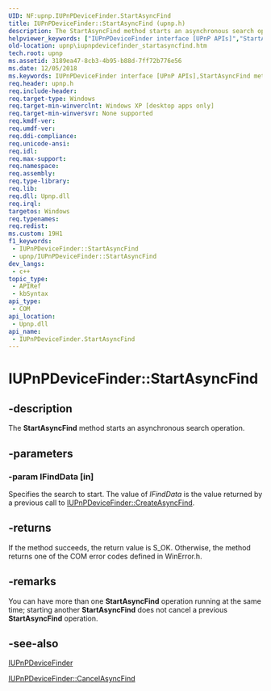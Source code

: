 ```yaml
---
UID: NF:upnp.IUPnPDeviceFinder.StartAsyncFind
title: IUPnPDeviceFinder::StartAsyncFind (upnp.h)
description: The StartAsyncFind method starts an asynchronous search operation.
helpviewer_keywords: ["IUPnPDeviceFinder interface [UPnP APIs]","StartAsyncFind method","IUPnPDeviceFinder.StartAsyncFind","IUPnPDeviceFinder::StartAsyncFind","StartAsyncFind","StartAsyncFind method [UPnP APIs]","StartAsyncFind method [UPnP APIs]","IUPnPDeviceFinder interface","_upnp_iupnpdevicefinder_startasyncfind","upnp.iupnpdevicefinder_startasyncfind","upnp/IUPnPDeviceFinder::StartAsyncFind"]
old-location: upnp\iupnpdevicefinder_startasyncfind.htm
tech.root: upnp
ms.assetid: 3189ea47-8cb3-4b95-b88d-7ff72b776e56
ms.date: 12/05/2018
ms.keywords: IUPnPDeviceFinder interface [UPnP APIs],StartAsyncFind method, IUPnPDeviceFinder.StartAsyncFind, IUPnPDeviceFinder::StartAsyncFind, StartAsyncFind, StartAsyncFind method [UPnP APIs], StartAsyncFind method [UPnP APIs],IUPnPDeviceFinder interface, _upnp_iupnpdevicefinder_startasyncfind, upnp.iupnpdevicefinder_startasyncfind, upnp/IUPnPDeviceFinder::StartAsyncFind
req.header: upnp.h
req.include-header: 
req.target-type: Windows
req.target-min-winverclnt: Windows XP [desktop apps only]
req.target-min-winversvr: None supported
req.kmdf-ver: 
req.umdf-ver: 
req.ddi-compliance: 
req.unicode-ansi: 
req.idl: 
req.max-support: 
req.namespace: 
req.assembly: 
req.type-library: 
req.lib: 
req.dll: Upnp.dll
req.irql: 
targetos: Windows
req.typenames: 
req.redist: 
ms.custom: 19H1
f1_keywords:
 - IUPnPDeviceFinder::StartAsyncFind
 - upnp/IUPnPDeviceFinder::StartAsyncFind
dev_langs:
 - c++
topic_type:
 - APIRef
 - kbSyntax
api_type:
 - COM
api_location:
 - Upnp.dll
api_name:
 - IUPnPDeviceFinder.StartAsyncFind
---
```


# IUPnPDeviceFinder::StartAsyncFind


## -description

The 
<b>StartAsyncFind</b> method starts an asynchronous search operation.

## -parameters

### -param lFindData [in]

Specifies the search to start. The value of <i>lFindData</i> is the value returned by a previous call to 
<a href="https://docs.microsoft.com/windows/desktop/api/upnp/nf-upnp-iupnpdevicefinder-createasyncfind">IUPnPDeviceFinder::CreateAsyncFind</a>.

## -returns

If the method succeeds, the return value is S_OK. Otherwise, the method returns one of the COM error codes defined in WinError.h.

## -remarks

You can have more than one 
<b>StartAsyncFind</b> operation running at the same time; starting another 
<b>StartAsyncFind</b> does not cancel a previous 
<b>StartAsyncFind</b> operation.

## -see-also

<a href="https://docs.microsoft.com/windows/desktop/api/upnp/nn-upnp-iupnpdevicefinder">IUPnPDeviceFinder</a>



<a href="https://docs.microsoft.com/windows/desktop/api/upnp/nf-upnp-iupnpdevicefinder-cancelasyncfind">IUPnPDeviceFinder::CancelAsyncFind</a>

